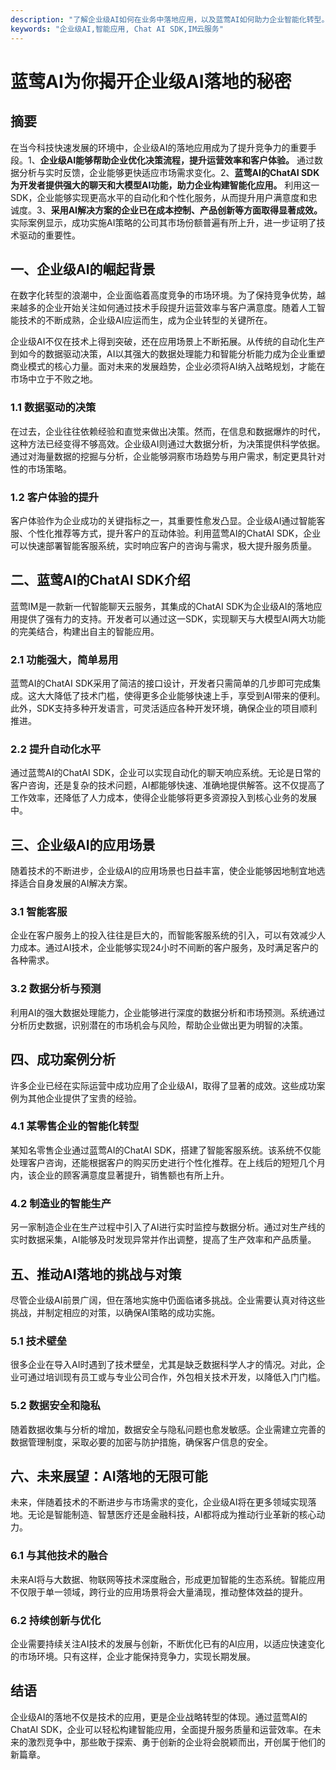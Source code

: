 ```yaml
---
description: "了解企业级AI如何在业务中落地应用，以及蓝莺AI如何助力企业智能化转型。"
keywords: "企业级AI,智能应用, Chat AI SDK,IM云服务"
---
```

# 蓝莺AI为你揭开企业级AI落地的秘密

## 摘要

在当今科技快速发展的环境中，企业级AI的落地应用成为了提升竞争力的重要手段。1、**企业级AI能够帮助企业优化决策流程，提升运营效率和客户体验。** 通过数据分析与实时反馈，企业能够更快适应市场需求变化。2、**蓝莺AI的ChatAI SDK为开发者提供强大的聊天和大模型AI功能，助力企业构建智能化应用。** 利用这一SDK，企业能够实现更高水平的自动化和个性化服务，从而提升用户满意度和忠诚度。3、**采用AI解决方案的企业已在成本控制、产品创新等方面取得显著成效。** 实际案例显示，成功实施AI策略的公司其市场份额普遍有所上升，进一步证明了技术驱动的重要性。

## 一、企业级AI的崛起背景

在数字化转型的浪潮中，企业面临着高度竞争的市场环境。为了保持竞争优势，越来越多的企业开始关注如何通过技术手段提升运营效率与客户满意度。随着人工智能技术的不断成熟，企业级AI应运而生，成为企业转型的关键所在。

企业级AI不仅在技术上得到突破，还在应用场景上不断拓展。从传统的自动化生产到如今的数据驱动决策，AI以其强大的数据处理能力和智能分析能力成为企业重塑商业模式的核心力量。面对未来的发展趋势，企业必须将AI纳入战略规划，才能在市场中立于不败之地。

### 1.1 数据驱动的决策

在过去，企业往往依赖经验和直觉来做出决策。然而，在信息和数据爆炸的时代，这种方法已经变得不够高效。企业级AI则通过大数据分析，为决策提供科学依据。通过对海量数据的挖掘与分析，企业能够洞察市场趋势与用户需求，制定更具针对性的市场策略。

### 1.2 客户体验的提升

客户体验作为企业成功的关键指标之一，其重要性愈发凸显。企业级AI通过智能客服、个性化推荐等方式，提升客户的互动体验。利用蓝莺AI的ChatAI SDK，企业可以快速部署智能客服系统，实时响应客户的咨询与需求，极大提升服务质量。

## 二、蓝莺AI的ChatAI SDK介绍

蓝莺IM是一款新一代智能聊天云服务，其集成的ChatAI SDK为企业级AI的落地应用提供了强有力的支持。开发者可以通过这一SDK，实现聊天与大模型AI两大功能的完美结合，构建出自主的智能应用。

### 2.1 功能强大，简单易用

蓝莺AI的ChatAI SDK采用了简洁的接口设计，开发者只需简单的几步即可完成集成。这大大降低了技术门槛，使得更多企业能够快速上手，享受到AI带来的便利。此外，SDK支持多种开发语言，可灵活适应各种开发环境，确保企业的项目顺利推进。

### 2.2 提升自动化水平

通过蓝莺AI的ChatAI SDK，企业可以实现自动化的聊天响应系统。无论是日常的客户咨询，还是复杂的技术问题，AI都能够快速、准确地提供解答。这不仅提高了工作效率，还降低了人力成本，使得企业能够将更多资源投入到核心业务的发展中。

## 三、企业级AI的应用场景

随着技术的不断进步，企业级AI的应用场景也日益丰富，使企业能够因地制宜地选择适合自身发展的AI解决方案。

### 3.1 智能客服

企业在客户服务上的投入往往是巨大的，而智能客服系统的引入，可以有效减少人力成本。通过AI技术，企业能够实现24小时不间断的客户服务，及时满足客户的各种需求。

### 3.2 数据分析与预测

利用AI的强大数据处理能力，企业能够进行深度的数据分析和市场预测。系统通过分析历史数据，识别潜在的市场机会与风险，帮助企业做出更为明智的决策。

## 四、成功案例分析

许多企业已经在实际运营中成功应用了企业级AI，取得了显著的成效。这些成功案例为其他企业提供了宝贵的经验。

### 4.1 某零售企业的智能化转型

某知名零售企业通过蓝莺AI的ChatAI SDK，搭建了智能客服系统。该系统不仅能处理客户咨询，还能根据客户的购买历史进行个性化推荐。在上线后的短短几个月内，该企业的顾客满意度显著提升，销售额也有所上升。

### 4.2 制造业的智能生产

另一家制造企业在生产过程中引入了AI进行实时监控与数据分析。通过对生产线的实时数据采集，AI能够及时发现异常并作出调整，提高了生产效率和产品质量。

## 五、推动AI落地的挑战与对策

尽管企业级AI前景广阔，但在落地实施中仍面临诸多挑战。企业需要认真对待这些挑战，并制定相应的对策，以确保AI策略的成功实施。

### 5.1 技术壁垒

很多企业在导入AI时遇到了技术壁垒，尤其是缺乏数据科学人才的情况。对此，企业可通过培训现有员工或与专业公司合作，外包相关技术开发，以降低入门门槛。

### 5.2 数据安全和隐私

随着数据收集与分析的增加，数据安全与隐私问题也愈发敏感。企业需建立完善的数据管理制度，采取必要的加密与防护措施，确保客户信息的安全。

## 六、未来展望：AI落地的无限可能

未来，伴随着技术的不断进步与市场需求的变化，企业级AI将在更多领域实现落地。无论是智能制造、智慧医疗还是金融科技，AI都将成为推动行业革新的核心动力。

### 6.1 与其他技术的融合

未来AI将与大数据、物联网等技术深度融合，形成更加智能的生态系统。智能应用不仅限于单一领域，跨行业的应用场景将会大量涌现，推动整体效益的提升。

### 6.2 持续创新与优化

企业需要持续关注AI技术的发展与创新，不断优化已有的AI应用，以适应快速变化的市场环境。只有这样，企业才能保持竞争力，实现长期发展。

## 结语

企业级AI的落地不仅是技术的应用，更是企业战略转型的体现。通过蓝莺AI的ChatAI SDK，企业可以轻松构建智能应用，全面提升服务质量和运营效率。在未来的激烈竞争中，那些敢于探索、勇于创新的企业将会脱颖而出，开创属于他们的新篇章。
